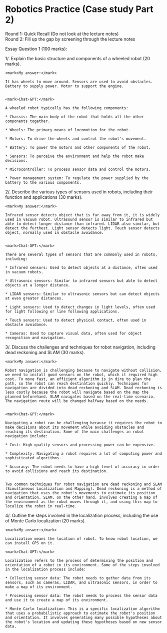# Robotics Practice (Case study Part 2)

Round 1: Quick Recall (Do not look at the lecture notes)  
Round 2: Fill up the gap by screening through the lecture notes

Essay Question 1 (100 marks):

1/. Explain the basic structure and components of a wheeled robot (20 marks).
    
      
    <mark>My answer:</mark>
    
    It has wheels to move around. Sensors are used to avoid obstacles. Battery to supply power. Motor to support the engine.
    
      
    <mark>Chat-GPT:</mark>
    
    A wheeled robot typically has the following components:
    
    * Chassis: The main body of the robot that holds all the other components together.
        
    * Wheels: The primary means of locomotion for the robot.
        
    * Motors: To drive the wheels and control the robot's movement.
        
    * Battery: To power the motors and other components of the robot.
        
    * Sensors: To perceive the environment and help the robot make decisions.
        
    * Microcontroller: To process sensor data and control the motors.
        
    * Power management system: To regulate the power supplied by the battery to the various components.
        
2/. Describe the various types of sensors used in robots, including their function and applications (30 marks).  
      
    <mark>My answer:</mark>
    
    Infrared sensor detects object that is far away from it, it is widely used in vacuum robot. Ultrasound sensor is similar to infrared but able to detect longer distance than infrared. LIDAR also similar, but detect the furthest. Light sensor detects light. Touch sensor detects object, normally used in obstacle avoidance.
    
      
    <mark>Chat-GPT:</mark>
    
    There are several types of sensors that are commonly used in robots, including:
    
    * Infrared sensors: Used to detect objects at a distance, often used in vacuum robots.
        
    * Ultrasonic sensors: Similar to infrared sensors but able to detect objects at a longer distance.
        
    * LIDAR sensors: Similar to ultrasonic sensors but can detect objects at even greater distances.
        
    * Light sensors: Used to detect changes in light levels, often used for light following or line following applications.
        
    * Touch sensors: Used to detect physical contact, often used in obstacle avoidance.
        
    * Cameras: Used to capture visual data, often used for object recognition and navigation.
        
3/. Discuss the challenges and techniques for robot navigation, including dead reckoning and SLAM (30 marks).  
      
    <mark>My answer:</mark>
    
    Robot navigation is challenging because to navigate without collision, we need to install good sensors on the robot, which it required high cost. To move fast, an efficient algorithm is in dire to plan the path, so the robot can reach destination quickly. Techniques for navigation are divided into dead reckoning and SLAM. Dead reckoning is less costly because the robot will navigate based on the map the planned beforehand. SLAM navigates based on the real-time scenario. The navigation route will be changed halfway based on the needs.
    
      
    <mark>Chat-GPT:</mark>
    
    Navigating a robot can be challenging because it requires the robot to make decisions about its movement while avoiding obstacles and reaching its destination. Some of the main challenges in robot navigation include:
    
    * Cost: High-quality sensors and processing power can be expensive.
        
    * Complexity: Navigating a robot requires a lot of computing power and sophisticated algorithms.
        
    * Accuracy: The robot needs to have a high level of accuracy in order to avoid collisions and reach its destination.
        
    
    Two common techniques for robot navigation are dead reckoning and SLAM (Simultaneous Localization and Mapping). Dead reckoning is a method of navigation that uses the robot's movements to estimate its position and orientation. SLAM, on the other hand, involves creating a map of the environment as the robot moves through it, and using this map to localize the robot in real-time.
    
4/. Outline the steps involved in the localization process, including the use of Monte Carlo localization (20 marks).  
      
    <mark>My answer:</mark>
    
    Localization means the location of robot. To know robot location, we can install GPS on it.  
    
    <mark>Chat-GPT:</mark>
    
    Localization refers to the process of determining the position and orientation of a robot in its environment. Some of the steps involved in the localization process include:
    
    * Collecting sensor data: The robot needs to gather data from its sensors, such as cameras, LIDAR, and ultrasonic sensors, in order to make a map of its environment.
        
    * Processing sensor data: The robot needs to process the sensor data and use it to create a map of its environment.
        
    * Monte Carlo localization: This is a specific localization algorithm that uses a probabilistic approach to estimate the robot's position and orientation. It involves generating many possible hypotheses about the robot's location and updating these hypotheses based on new sensor data.